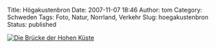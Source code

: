 Title: Högakustenbron
Date: 2007-11-07 18:46
Author: tom
Category: Schweden
Tags: Foto, Natur, Norrland, Verkehr
Slug: hoegakustenbron
Status: published

[![Die Brücke der Hohen
Küste](http://www.fiket.de/pic/hogkustbron_s.jpg "Die Brücke der Hohen Küste")](http://www.fiket.de/pic/hogkustbron_l.jpg)

